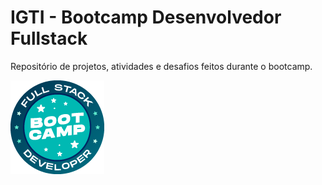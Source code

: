 # IGTI - Bootcamp Desenvolvedor Fullstack

Repositório de projetos, atividades e desafios feitos durante o bootcamp.

[![logo](logo.png "IGTI")](https://www.igti.com.br/custom/bootcamp-desenvolvedor-full-stack/)
